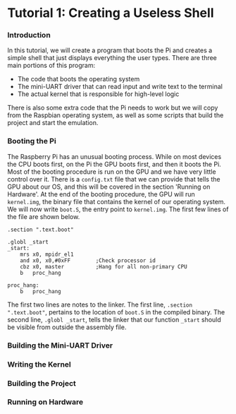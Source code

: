 # Tutorial 1: Creating a Useless Shell

### Introduction

In this tutorial, we will create a program that boots the Pi and creates a simple shell that just displays everything the user types. There are three main portions of this program:

* The code that boots the operating system
* The mini-UART driver that can read input and write text to the terminal
* The actual kernel that is responsible for high-level logic

There is also some extra code that the Pi needs to work but we will copy from the Raspbian operating system, as well as some scripts that build the project and start the emulation.

### Booting the Pi

The Raspberry Pi has an unusual booting process. While on most devices the CPU boots first, on the Pi the GPU boots first, and then it boots the Pi. Most of the booting procedure is run on the GPU and we have very little control over it. There is a `config.txt` file that we can provide that tells the GPU about our OS, and this will be covered in the section 'Running on Hardware'. At the end of the booting procedure, the GPU will run `kernel.img`, the binary file that contains the kernel of our operating system. We will now write `boot.S`, the entry point to `kernel.img`. The first few lines of the file are shown below.

```
.section ".text.boot"

.globl _start
_start:
	mrs	x0, mpidr_el1		
	and	x0, x0,#0xFF        ;Check processor id
	cbz	x0, master		    ;Hang for all non-primary CPU
	b	proc_hang

proc_hang: 
	b 	proc_hang
```

The first two lines are notes to the linker. The first line, `.section ".text.boot"`, pertains to the location of `boot.S` in the compiled binary. The second line, `.globl _start`, tells the linker that our function `_start` should be visible from outside the assembly file.

### Building the Mini-UART Driver

### Writing the Kernel

### Building the Project

### Running on Hardware